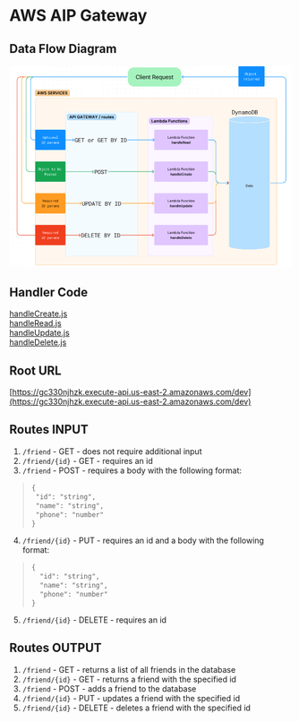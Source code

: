 # AWS AIP Gateway
<!-- What is the root URL to your API?
What are the routes?
What inputs do they require?
What output do they return? -->

## Data Flow Diagram

![Data Flow Diagram](../assets/UML_lab18.png)

## Handler Code

[handleCreate.js](./handleCreate.js)\
[handleRead.js](./handleRead.js)\
[handleUpdate.js](./handleUpdate.js)\
[handleDelete.js](./handleDelete.js)

## Root URL

[https://gc330njhzk.execute-api.us-east-2.amazonaws.com/dev](https://gc330njhzk.execute-api.us-east-2.amazonaws.com/dev)

## Routes INPUT

1. `/friend` - GET - does not require additional input
2. `/friend/{id}` - GET - requires an id
3. `/friend` - POST - requires a body with the following format:

>```
>{
>  "id": "string",
>  "name": "string",
>  "phone": "number"
>}
>```
4. `/friend/{id}` - PUT - requires an id and a body with the following format:

>```
>{
>	"id": "string",
>	"name": "string", 
>	"phone": "number"
>}
>```
5. `/friend/{id}` - DELETE - requires an id

## Routes OUTPUT

1. `/friend` - GET - returns a list of all friends in the database
2. `/friend/{id}` - GET - returns a friend with the specified id
3. `/friend` - POST - adds a friend to the database
4. `/friend/{id}` - PUT - updates a friend with the specified id
5. `/friend/{id}` - DELETE - deletes a friend with the specified id
